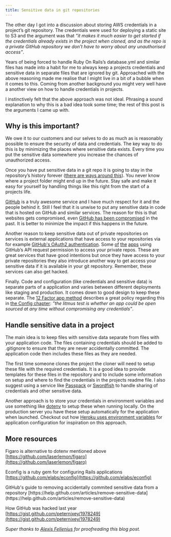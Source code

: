 ```yaml
---
title: Sensitive data in git repositories
---
```


The other day I got into a discussion about storing AWS credentials in a project’s git repository. The credentials were used for deploying a static site to S3 and the argument was that _”it makes it much easier to get started if the credentials already exists in the project when cloned, and as the repo is a private GitHub repository we don’t have to worry about any unauthorised access”_.

Years of being forced to handle Ruby On Rails’s database.yml and similar files has made into a habit for me to always keep a projects credentials and sensitive data in separate files that are ignored by git. Approached with the above reasoning made me realise that I might live in a bit of a bubble when it comes to this. Coming from another background you might very well have a another view on how to handle credentials in projects.

I instinctively felt that the above approach was not ideal. Phrasing a sound explanation to why this is a bad idea took some time; the rest of this post is the arguments I came up with.

## Why is this important?

We owe it to our customers and our selves to do as much as is reasonably possible to ensure the security of data and credentials. The key way to do this is by minimizing the places where sensitive data exists. Every time you put the sensitive data somewhere you increase the chances of unauthorized access.

Once you have put sensitive data in a git repo it is going to stay in the repository’s history forever ([there are ways around this](https://help.github.com/articles/remove-sensitive-data)). You never know where a project folder might end up in the future. Stay safe and make it easy for yourself by handling things like this right from the start of a projects life.

[GitHub](https://github.com/) is a truly awesome service and I have much respect for it and the people behind it. Still I feel that it is unwise to put any sensitive data in code that is hosted on GitHub and similar services. The reason for this is that websites gets compromised, even [GitHub has been compromised](https://github.com/blog/1068-public-key-security-vulnerability-and-mitigation) in the past. It is better to minimize the impact if this happens in the future.

Another reason to keep sensitive data out of private repositories on services is external applications that have access to your repositories via for example [GitHub's OAuth2 authentication](http://developer.github.com/v3/oauth/#scopes). Some [of](http://airbrake.io) [the](http://tddium.com/) [apps](http://prose.io/) using GitHub’s API request permission to access your private repos. These are great services that have good intentions but once they have access to your private repositories they also introduce another way to get access your sensitive data if it is available in your git repository. Remember, these services can also get hacked.

Finally. Code and configuration (like credentials and sensitive data) is separate parts of a application and varies between different deployments like staging and production. It comes down to good design to keep these separate. The [12 Factor app method](http://www.12factor.net/) describes a great policy regarding this in [the Config chapter](http://www.12factor.net/config): _”the litmus test is whether an app could be open sourced at any time without compromising any credentials”_.

## Handle sensitive data in a project

The main idea is to keep files with sensitive data separate from files with your application code. The files containing credentials should be added to .gitignore to ensure that they are never accidentally committed. The application code then includes these files as they are needed.

The first time someone clones the project the cloner will need to setup these file with the required credentials. It is a good idea to provide templates for these files in the repository and to include some information on setup and where to find the credentials in the projects readme file. I also suggest using a service like [Passpack](http://passpack.com/) or [Swordfish](https://github.com/github/swordfish) to handle sharing of credentials and other sensitive data.

Another approach is to store your credentials in environment variables and use something like [dotenv](https://github.com/bkeepers/dotenv) to setup these when running locally. On the production server you have these setup automatically for the application when launched. Checkout out how [Heroku uses environment variables](https://devcenter.heroku.com/articles/config-vars) for application configuration for inspiration on this approach.

## More resources

Figaro is alternative to dotenv mentioned above  
[https://github.com/laserlemon/figaro](https://github.com/laserlemon/figaro)

Econfig is a ruby gem for configuring Rails applications  
[https://github.com/elabs/econfig](https://github.com/elabs/econfig)

<div id="#gh-remove-sensitive-data"></div>
GitHub's guide to removing accidentally commited sensitive data from a repository  
[https://help.github.com/articles/remove-sensitive-data](https://help.github.com/articles/remove-sensitive-data)

How GitHub was hacked last year  
[https://gist.github.com/peternixey/1978249](https://gist.github.com/peternixey/1978249)

_Super thanks to [Alexis Fellenius](http://lexi.se) for proofreading this blog post._
